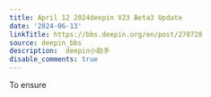 ```yaml
---
title: April 12 2024deepin V23 Beta3 Update
date: '2024-06-13'
linkTitle: https://bbs.deepin.org/en/post/270728
source: deepin_bbs
description:  deepin小助手 
disable_comments: true
---
```

To ensure 
